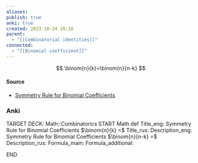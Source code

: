 ```yaml
---
aliases: 
publish: true
anki: true
created: 2023-10-24 20:18
parent:
  - "[[Combinatorial identities]]"
connected:
  - "[[Binomial coefficient]]"
---
```

$$
\binom{n}{k}=\binom{n}{n-k}
$$

#### Source
- [Symmetry Rule for Binomial Coefficients](https://proofwiki.org/wiki/Symmetry_Rule_for_Binomial_Coefficients "Symmetry Rule for Binomial Coefficients")


### Anki
TARGET DECK: Math::Combinatorics
START
Math def
Title_eng: Symmetry Rule for Binomial Coefficients $\binom{n}{k} =$
Title_rus: 
Description_eng: Symmetry Rule for Binomial Coefficients $\binom{n}{n-k} =$
Description_rus: 
Formula_main: 
Formula_additional:
<!--ID: 1698168213881-->
END









